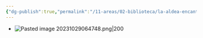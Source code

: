 ```yaml
---
{"dg-publish":true,"permalink":"/11-areas/02-biblioteca/la-aldea-encantada/","noteIcon":""}
---
```


- ![Pasted image 20231029064748.png|200](/img/user/10%20Entrada%20%F0%9F%9B%92/%F0%9F%92%BE%20Adjuntos/Pasted%20image%2020231029064748.png)